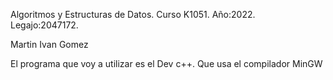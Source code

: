 Algoritmos y Estructuras de Datos. Curso K1051. Año:2022. Legajo:2047172.

Martin Ivan Gomez


El programa que voy a utilizar es el Dev c++. Que usa el compilador MinGW
